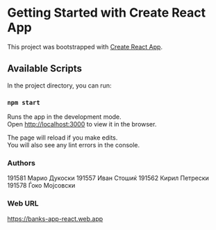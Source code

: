 # Getting Started with Create React App

This project was bootstrapped with [Create React App](https://github.com/facebook/create-react-app).

## Available Scripts

In the project directory, you can run:

### `npm start`

Runs the app in the development mode.\
Open [http://localhost:3000](http://localhost:3000) to view it in the browser.

The page will reload if you make edits.\
You will also see any lint errors in the console.

### Authors
191581 Марио Дукоски
191557 Иван Стошиќ
191562 Кирил Петрески
191578 Ѓоко Мојсовски
### Web URL
https://banks-app-react.web.app

